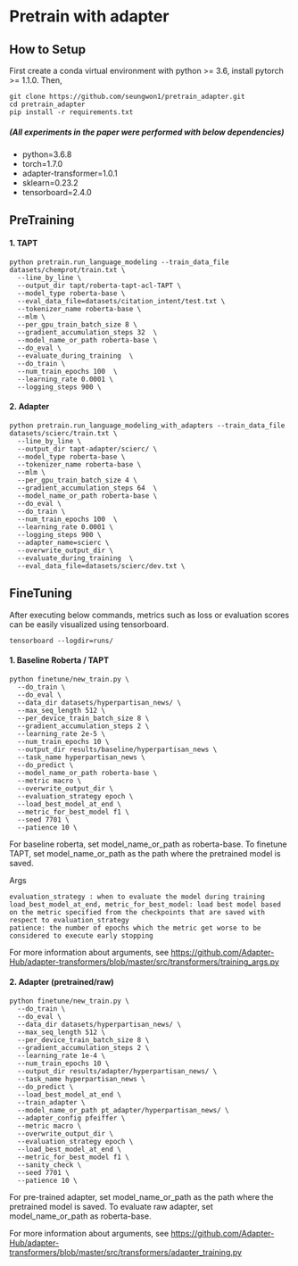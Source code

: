 # Pretrain with adapter

## How to Setup
First create a conda virtual environment with python >= 3.6, install pytorch >= 1.1.0. Then,
```
git clone https://github.com/seungwon1/pretrain_adapter.git
cd pretrain_adapter
pip install -r requirements.txt
```

##### (All experiments in the paper were performed with below dependencies)
- python=3.6.8
- torch=1.7.0
- adapter-transformer=1.0.1
- sklearn=0.23.2
- tensorboard=2.4.0

## PreTraining

#### 1. TAPT
```
python pretrain.run_language_modeling --train_data_file datasets/chemprot/train.txt \
  --line_by_line \
  --output_dir tapt/roberta-tapt-acl-TAPT \
  --model_type roberta-base \
  --eval_data_file=datasets/citation_intent/test.txt \
  --tokenizer_name roberta-base \
  --mlm \
  --per_gpu_train_batch_size 8 \
  --gradient_accumulation_steps 32  \
  --model_name_or_path roberta-base \
  --do_eval \
  --evaluate_during_training  \
  --do_train \
  --num_train_epochs 100  \
  --learning_rate 0.0001 \
  --logging_steps 900 \
```

#### 2. Adapter
```
python pretrain.run_language_modeling_with_adapters --train_data_file datasets/scierc/train.txt \
  --line_by_line \
  --output_dir tapt-adapter/scierc/ \
  --model_type roberta-base \
  --tokenizer_name roberta-base \
  --mlm \
  --per_gpu_train_batch_size 4 \
  --gradient_accumulation_steps 64  \
  --model_name_or_path roberta-base \
  --do_eval \
  --do_train \
  --num_train_epochs 100  \
  --learning_rate 0.0001 \
  --logging_steps 900 \
  --adapter_name=scierc \
  --overwrite_output_dir \
  --evaluate_during_training  \
  --eval_data_file=datasets/scierc/dev.txt \
```

## FineTuning
After executing below commands, metrics such as loss or evaluation scores can be easily visualized using tensorboard.
```
tensorboard --logdir=runs/
```

#### 1. Baseline Roberta / TAPT
```
python finetune/new_train.py \
  --do_train \
  --do_eval \
  --data_dir datasets/hyperpartisan_news/ \
  --max_seq_length 512 \
  --per_device_train_batch_size 8 \
  --gradient_accumulation_steps 2 \
  --learning_rate 2e-5 \
  --num_train_epochs 10 \
  --output_dir results/baseline/hyperpartisan_news \
  --task_name hyperpartisan_news \
  --do_predict \
  --model_name_or_path roberta-base \
  --metric macro \
  --overwrite_output_dir \
  --evaluation_strategy epoch \
  --load_best_model_at_end \
  --metric_for_best_model f1 \
  --seed 7701 \
  --patience 10 \
```

For baseline roberta, set model_name_or_path as roberta-base. To finetune TAPT, set model_name_or_path as the path where the pretrained model is saved.

Args
```
evaluation_strategy : when to evaluate the model during training
load_best_model_at_end, metric_for_best_model: load best model based on the metric specified from the checkpoints that are saved with respect to evaluation_strategy
patience: the number of epochs which the metric get worse to be considered to execute early stopping
```
For more information about arguments, see
https://github.com/Adapter-Hub/adapter-transformers/blob/master/src/transformers/training_args.py

#### 2. Adapter (pretrained/raw)
```
python finetune/new_train.py \
  --do_train \
  --do_eval \
  --data_dir datasets/hyperpartisan_news/ \
  --max_seq_length 512 \
  --per_device_train_batch_size 8 \
  --gradient_accumulation_steps 2 \
  --learning_rate 1e-4 \
  --num_train_epochs 10 \
  --output_dir results/adapter/hyperpartisan_news/ \
  --task_name hyperpartisan_news \
  --do_predict \
  --load_best_model_at_end \
  --train_adapter \
  --model_name_or_path pt_adapter/hyperpartisan_news/ \
  --adapter_config pfeiffer \
  --metric macro \
  --overwrite_output_dir \
  --evaluation_strategy epoch \
  --load_best_model_at_end \
  --metric_for_best_model f1 \
  --sanity_check \
  --seed 7701 \
  --patience 10 \
```
For pre-trained adapter, set model_name_or_path as the path where the pretrained model is saved. To evaluate raw adapter, set model_name_or_path as roberta-base.

For more information about arguments, see
https://github.com/Adapter-Hub/adapter-transformers/blob/master/src/transformers/adapter_training.py





